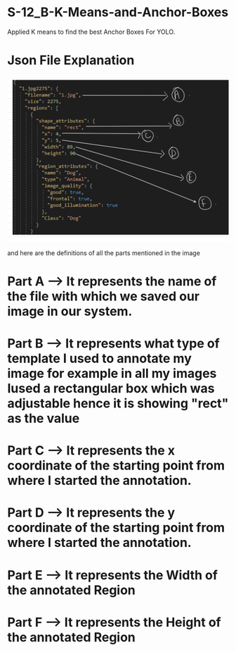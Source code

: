 # S-12_B-K-Means-and-Anchor-Boxes
Applied K means to find the best Anchor Boxes For YOLO.


# Json File Explanation 
 

![Json File Explanation](https://github.com/rashutyagi/S-12_B-K-Means-and-Anchor-Boxes/blob/master/Json%20file%20explanation.PNG)

and here are the definitions of all the parts mentioned in the image 


# Part A --> It represents the name of the file with which we saved our image in our system.

# Part B --> It represents what type of template I used to annotate my image for example in all my images  Iused a rectangular box which was adjustable hence it is showing "rect" as the value 

# Part C --> It represents the  x coordinate of the starting point from where  I started the annotation.

# Part D --> It represents the  y coordinate of the starting point from where  I started the annotation.

# Part E --> It represents the Width of the annotated Region

# Part F --> It represents the Height of the annotated Region

